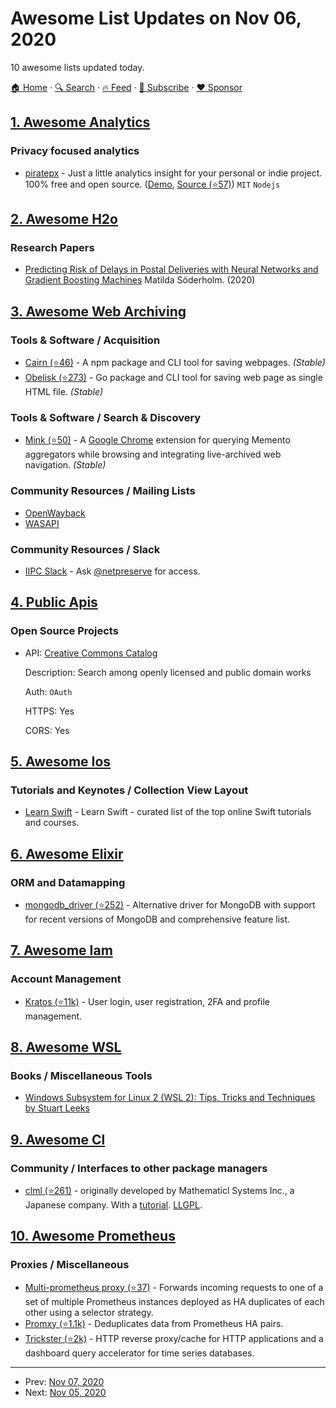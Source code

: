 # Awesome List Updates on Nov 06, 2020

10 awesome lists updated today.

[🏠 Home](/README.md) · [🔍 Search](https://www.trackawesomelist.com/search/) · [🔥 Feed](https://www.trackawesomelist.com/rss.xml) · [📮 Subscribe](https://trackawesomelist.us17.list-manage.com/subscribe?u=d2f0117aa829c83a63ec63c2f&id=36a103854c) · [❤️  Sponsor](https://github.com/sponsors/theowenyoung)



## [1. Awesome Analytics](/content/newTendermint/awesome-analytics/README.md)

### Privacy focused analytics

*   [piratepx](https://www.piratepx.com/) - Just a little analytics insight for your personal or indie project. 100% free and open source. ([Demo](https://app.piratepx.com/shared/bGQbUJ-YADC_xIGZaYmyqp-J_PD6O1pkCdHmYdIjUvs53ExsImlzFeou4MCuZRbH), [Source (⭐57)](https://github.com/piratepx/app)) `MIT` `Nodejs`

## [2. Awesome H2o](/content/h2oai/awesome-h2o/README.md)

### Research Papers

*   [Predicting Risk of Delays in Postal Deliveries with Neural Networks and Gradient Boosting Machines](https://www.diva-portal.org/smash/get/diva2:1467609/FULLTEXT01.pdf) Matilda Söderholm. (2020)

## [3. Awesome Web Archiving](/content/iipc/awesome-web-archiving/README.md)

### Tools & Software / Acquisition

*   [Cairn (⭐46)](https://github.com/wabarc/cairn) - A npm package and CLI tool for saving webpages. *(Stable)*
*   [Obelisk (⭐273)](https://github.com/go-shiori/obelisk) - Go package and CLI tool for saving web page as single HTML file. *(Stable)*

### Tools & Software / Search & Discovery

*   [Mink (⭐50)](https://github.com/machawk1/mink) - A [Google Chrome](https://www.google.com/intl/en/chrome/) extension for querying Memento aggregators while browsing and integrating live-archived web navigation. *(Stable)*

### Community Resources / Mailing Lists

*   [OpenWayback](https://groups.google.com/g/openwayback-dev)
*   [WASAPI](https://groups.google.com/g/wasapi-community)

### Community Resources / Slack

*   [IIPC Slack](https://iipc.slack.com/) - Ask [@netpreserve](https://twitter.com/NetPreserve?s=20) for access.

## [4. Public Apis](/content/public-apis/public-apis/README.md)

### Open Source Projects

- API: [Creative Commons Catalog](https://api.creativecommons.engineering/)

  Description: Search among openly licensed and public domain works

  Auth: `OAuth`

  HTTPS: Yes

  CORS: Yes



## [5. Awesome Ios](/content/vsouza/awesome-ios/README.md)

### Tutorials and Keynotes / Collection View Layout

*   [Learn Swift](https://blog.coursesity.com/best-swift-tutorials/) - Learn Swift - curated list of the top online Swift tutorials and courses.

## [6. Awesome Elixir](/content/h4cc/awesome-elixir/README.md)

### ORM and Datamapping

*   [mongodb\_driver (⭐252)](https://github.com/zookzook/elixir-mongodb-driver) - Alternative driver for MongoDB with support for recent versions of MongoDB and comprehensive feature list.

## [7. Awesome Iam](/content/kdeldycke/awesome-iam/README.md)

### Account Management

*   [Kratos (⭐11k)](https://github.com/ory/kratos) - User login, user registration, 2FA and profile management.

## [8. Awesome WSL](/content/sirredbeard/Awesome-WSL/README.md)

### Books / Miscellaneous Tools

*   [Windows Subsystem for Linux 2 (WSL 2): Tips, Tricks and Techniques by Stuart Leeks](https://www.amazon.co.uk/Windows-Subsystem-Linux-Tricks-Techniques/dp/1800562446/)

## [9. Awesome Cl](/content/CodyReichert/awesome-cl/README.md)

### Community / Interfaces to other package managers

*   [clml (⭐261)](https://github.com/mmaul/clml) - originally developed by Mathematicl Systems Inc., a Japanese company. With a [tutorial](https://mmaul.github.io/clml.tutorials//2015/08/08/CLML-Time-Series-Part-1.html). [LLGPL](http://opensource.franz.com/preamble.html).

## [10. Awesome Prometheus](/content/roaldnefs/awesome-prometheus/README.md)

### Proxies / Miscellaneous

*   [Multi-prometheus proxy (⭐37)](https://github.com/matt-deboer/mpp) - Forwards incoming requests to one of a set of multiple Prometheus instances deployed as HA duplicates of each other using a selector strategy.
*   [Promxy (⭐1.1k)](https://github.com/jacksontj/promxy) - Deduplicates data from Prometheus HA pairs.
*   [Trickster (⭐2k)](https://github.com/tricksterproxy/trickster) - HTTP reverse proxy/cache for HTTP applications and a dashboard query accelerator for time series databases.

---

- Prev: [Nov 07, 2020](/content/2020/11/07/README.md)
- Next: [Nov 05, 2020](/content/2020/11/05/README.md)